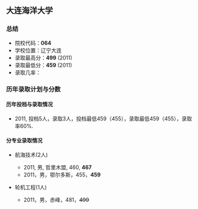 ## 大连海洋大学  
  
### 总结  
- 院校代码：__064__  
- 学校位置：辽宁大连  
- 录取最高分：__499__ (2011)  
- 录取最低分：__459__ (2011)  
- 录取几率：  
 
  
### 历年录取计划与分数  

#### 历年投档与录取情况  
- 2011, 投档5人，录取3人，投档最低459（455），录取最低459（455），录取率60%.  
  

#### 分专业录取情况  
- 航海技术(2人)  
    - 2011, 男, 哲里木盟, 460, __467__  
    - 2011，男，鄂尔多斯，455，__459__  
  
- 轮机工程(1人)  
    - 2011，男，赤峰，481，~~499~~  

